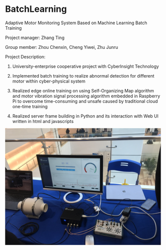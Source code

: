 # BatchLearning
Adaptive Motor Monitoring System Based on Machine Learning Batch Training

Project manager: Zhang Ting

Group member: Zhou Chenxin, Cheng Yiwei, Zhu Junru

Project Description:

1. University-enterprise cooperative project with CyberInsight Technology

2. Implemented batch training to realize abnormal detection for different motor within cyber-physical system

3. Realized edge online training on using Self-Organizing Map algorithm and motor vibration signal processing algorithm embedded in Raspberry Pi to overcome time-consuming and unsafe caused by traditional cloud one-time training

4. Realized server frame building in Python and its interaction with Web UI written in html and javascripts

![FinalDesign](https://github.com/tzhang-Vincent/BatchLearning/blob/master/EXPO.jpg)
